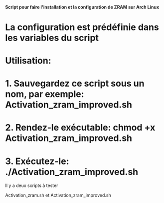 #### Script pour faire l'installation et la configuration de ZRAM sur Arch Linux ####

# La configuration est prédéfinie dans les variables du script

# Utilisation:
# 1. Sauvegardez ce script sous un nom, par exemple: Activation_zram_improved.sh
# 2. Rendez-le exécutable: chmod +x Activation_zram_improved.sh
# 3. Exécutez-le: ./Activation_zram_improved.sh



Il y a deux scripts à tester

Activation_zram.sh et Activation_zram_improved.sh
